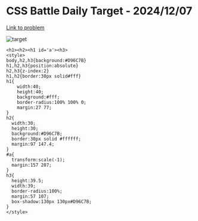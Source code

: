 # CSS Battle Daily Target - 2024/12/07

[Link to problem](https://cssbattle.dev/play/BpMaOeghQL7vSLSxKCPp)

![target](https://firebasestorage.googleapis.com/v0/b/cssbattleapp.appspot.com/o/user%2Fe6YbeBahWNPT7VpE2rE2p85byxa2%2Ftargets%2Ftarget_fZufZd1.png?alt=media)

```
<h1><h2><h1 id='a'><h3>
<style>
body,h2,h3{background:#D96C7B}
h1,h2,h3{position:absolute}
h2,h3{z-index:2}
h1,h2{border:30px solid#fff}
h1{
    width:40;
    height:40;
    background:#fff;
    border-radius:100% 100% 0;
    margin:27 77;
} 
h2{
  width:30;
  height:30;
  background:#D96C7B;
  border:30px solid #ffffff;
  margin:97 147.4;
}
#a{
  transform:scale(-1);
  margin:157 207;
}
h3{
  height:39.5;
  width:39;
  border-radius:100%;
  margin:57 107;
  box-shadow:130px 130px#D96C7B;
}
</style>
```
